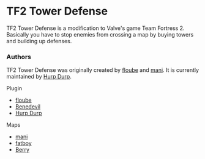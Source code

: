 # TF2 Tower Defense #

TF2 Tower Defense is a modification to Valve's game Team Fortress 2. Basically you have to stop enemies from crossing a map by buying towers and building up defenses.

### Authors ###

TF2 Tower Defense was originally created by [floube](http://steamcommunity.com/profiles/76561198051789304/) and [mani](http://steamcommunity.com/profiles/76561198002201102/). It is currently maintained by [Hurp Durp](http://steamcommunity.com/profiles/76561198014050007).

Plugin
 * [floube](http://steamcommunity.com/profiles/76561198051789304/) 
 * [Benedevil](http://steamcommunity.com/profiles/76561198056589941)
 * [Hurp Durp](http://steamcommunity.com/profiles/76561198014050007)
 
Maps
 * [mani](http://steamcommunity.com/profiles/76561198002201102/)
 * [fatboy](http://steamcommunity.com/profiles/76561197994348901/)
 * [Berry](http://steamcommunity.com/profiles/76561198030362593/)

